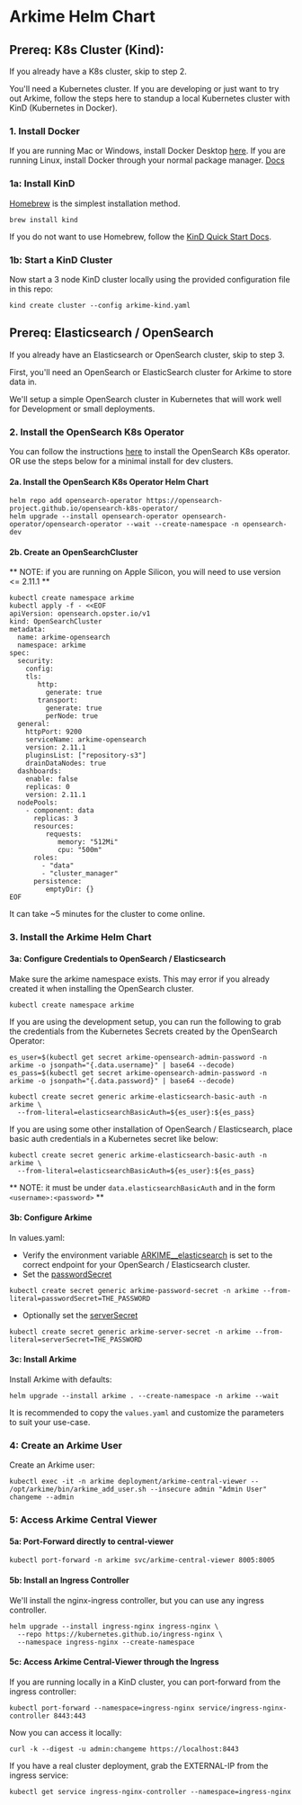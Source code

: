 # Arkime Helm Chart

## Prereq: K8s Cluster (Kind):

If you already have a K8s cluster, skip to step 2.

You'll need a Kubernetes cluster. If you are developing or just want to try out Arkime, follow the steps here to standup a local Kubernetes cluster with KinD (Kubernetes in Docker). 

### 1. Install Docker

If you are running Mac or Windows, install Docker Desktop [here](https://docs.docker.com/desktop/).
If you are running Linux, install Docker through your normal package manager. [Docs](https://docs.docker.com/engine/install/)

### 1a: Install KinD

[Homebrew](https://brew.sh/) is the simplest installation method.

```
brew install kind
```

If you do not want to use Homebrew, follow the [KinD Quick Start Docs](https://kind.sigs.k8s.io/docs/user/quick-start/#installation).

### 1b: Start a KinD Cluster

Now start a 3 node KinD cluster locally using the provided configuration file in this repo:

```
kind create cluster --config arkime-kind.yaml
```

## Prereq: Elasticsearch / OpenSearch 

If you already have an Elasticsearch or OpenSearch cluster, skip to step 3.

First, you'll need an OpenSearch or ElasticSearch cluster for Arkime to store data in. 

We'll setup a simple OpenSearch cluster in Kubernetes that will work well for Development or small deployments. 

### 2. Install the OpenSearch K8s Operator

You can follow the instructions [here](https://opensearch.org/docs/latest/tools/k8s-operator) to install the OpenSearch K8s operator. OR use the steps below for a minimal install for dev clusters. 

#### 2a. Install the OpenSearch K8s Operator Helm Chart

```
helm repo add opensearch-operator https://opensearch-project.github.io/opensearch-k8s-operator/
helm upgrade --install opensearch-operator opensearch-operator/opensearch-operator --wait --create-namespace -n opensearch-dev
```

####  2b. Create an OpenSearchCluster

** NOTE: if you are running on Apple Silicon, you will need to use version <= 2.11.1 **

```
kubectl create namespace arkime
kubectl apply -f - <<EOF
apiVersion: opensearch.opster.io/v1
kind: OpenSearchCluster
metadata:
  name: arkime-opensearch
  namespace: arkime
spec:
  security:
    config:
    tls:
       http:
         generate: true 
       transport:
         generate: true
         perNode: true
  general:
    httpPort: 9200
    serviceName: arkime-opensearch
    version: 2.11.1
    pluginsList: ["repository-s3"]
    drainDataNodes: true
  dashboards:
    enable: false
    replicas: 0
    version: 2.11.1
  nodePools:
    - component: data
      replicas: 3
      resources:
         requests:
            memory: "512Mi"
            cpu: "500m"
      roles:
        - "data"
        - "cluster_manager"
      persistence:
         emptyDir: {}
EOF
```

It can take ~5 minutes for the cluster to come online.

### 3. Install the Arkime Helm Chart

#### 3a: Configure Credentials to OpenSearch / Elasticsearch

Make sure the arkime namespace exists. This may error if you already created it when installing the OpenSearch cluster.

```
kubectl create namespace arkime
```

If you are using the development setup, you can run the following to grab the credentials from the Kubernetes Secrets created by the OpenSearch Operator:

```
es_user=$(kubectl get secret arkime-opensearch-admin-password -n arkime -o jsonpath="{.data.username}" | base64 --decode)
es_pass=$(kubectl get secret arkime-opensearch-admin-password -n arkime -o jsonpath="{.data.password}" | base64 --decode)

kubectl create secret generic arkime-elasticsearch-basic-auth -n arkime \
  --from-literal=elasticsearchBasicAuth=${es_user}:${es_pass}
```

If you are using some other installation of OpenSearch / Elasticsearch, place basic auth credentials in a Kubernetes secret like below:

```
kubectl create secret generic arkime-elasticsearch-basic-auth -n arkime \
  --from-literal=elasticsearchBasicAuth=${es_user}:${es_pass}
```

** NOTE: it must be under `data.elasticsearchBasicAuth` and in the form `<username>:<password>` **


#### 3b: Configure Arkime

In values.yaml:
* Verify the environment variable [ARKIME__elasticsearch](https://arkime.com/settings#elasticsearch) is set to the correct endpoint for your OpenSearch / Elasticsearch cluster.
* Set the [passwordSecret](https://arkime.com/settings#passwordSecret)
```
kubectl create secret generic arkime-password-secret -n arkime --from-literal=passwordSecret=THE_PASSWORD
```
* Optionally set the [serverSecret](https://arkime.com/settings#serverSecret)
```
kubectl create secret generic arkime-server-secret -n arkime --from-literal=serverSecret=THE_PASSWORD
```


#### 3c: Install Arkime

Install Arkime with defaults:

```
helm upgrade --install arkime . --create-namespace -n arkime --wait
```

It is recommended to copy the `values.yaml` and customize the parameters to suit your use-case. 


### 4: Create an Arkime User

Create an Arkime user:

```
kubectl exec -it -n arkime deployment/arkime-central-viewer -- /opt/arkime/bin/arkime_add_user.sh --insecure admin "Admin User" changeme --admin
```

### 5: Access Arkime Central Viewer

#### 5a: Port-Forward directly to central-viewer

```
kubectl port-forward -n arkime svc/arkime-central-viewer 8005:8005
```

#### 5b: Install an Ingress Controller

We'll install the nginx-ingress controller, but you can use any ingress controller. 

```
helm upgrade --install ingress-nginx ingress-nginx \
  --repo https://kubernetes.github.io/ingress-nginx \
  --namespace ingress-nginx --create-namespace
```

#### 5c: Access Arkime Central-Viewer through the Ingress

If you are running locally in a KinD cluster, you can port-forward from the ingress controller:

```
kubectl port-forward --namespace=ingress-nginx service/ingress-nginx-controller 8443:443
```

Now you can access it locally:

```
curl -k --digest -u admin:changeme https://localhost:8443
```

If you have a real cluster deployment, grab the EXTERNAL-IP from the ingress service:

```
kubectl get service ingress-nginx-controller --namespace=ingress-nginx
```
